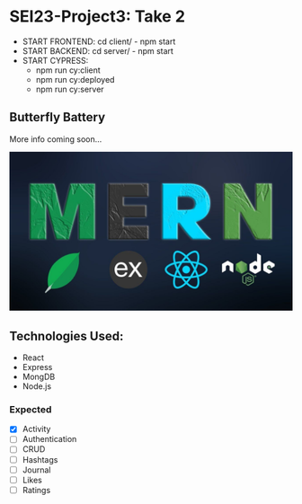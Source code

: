 # SEI23-Project3: Take 2

- START FRONTEND: cd client/ - npm start
- START BACKEND: cd server/ - npm start
- START CYPRESS: 
    * npm run cy:client
    * npm run cy:deployed
    * npm run cy:server

## Butterfly Battery

More info coming soon...

![image](./client/src/images/mern.jpeg)
## Technologies Used:
* React
* Express
* MongDB
* Node.js

### Expected
- [X] Activity
- [ ] Authentication
- [ ] CRUD
- [ ] Hashtags
- [ ] Journal
- [ ] Likes
- [ ] Ratings
